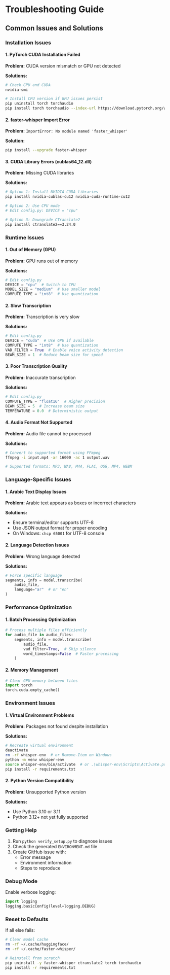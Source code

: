 # Troubleshooting Guide

## Common Issues and Solutions

### Installation Issues

#### 1. PyTorch CUDA Installation Failed

**Problem:** CUDA version mismatch or GPU not detected

**Solutions:**
```bash
# Check GPU and CUDA
nvidia-smi

# Install CPU version if GPU issues persist
pip uninstall torch torchaudio
pip install torch torchaudio --index-url https://download.pytorch.org/whl/cpu
```

#### 2. faster-whisper Import Error

**Problem:** `ImportError: No module named 'faster_whisper'`

**Solution:**
```bash
pip install --upgrade faster-whisper
```

#### 3. CUDA Library Errors (cublas64_12.dll)

**Problem:** Missing CUDA libraries

**Solutions:**
```bash
# Option 1: Install NVIDIA CUDA libraries
pip install nvidia-cublas-cu12 nvidia-cuda-runtime-cu12

# Option 2: Use CPU mode
# Edit config.py: DEVICE = "cpu"

# Option 3: Downgrade CTranslate2
pip install ctranslate2==3.24.0
```

### Runtime Issues

#### 1. Out of Memory (GPU)

**Problem:** GPU runs out of memory

**Solutions:**
```python
# Edit config.py
DEVICE = "cpu"  # Switch to CPU
MODEL_SIZE = "medium"  # Use smaller model
COMPUTE_TYPE = "int8"  # Use quantization
```

#### 2. Slow Transcription

**Problem:** Transcription is very slow

**Solutions:**
```python
# Edit config.py
DEVICE = "cuda"  # Use GPU if available
COMPUTE_TYPE = "int8"  # Use quantization
VAD_FILTER = True  # Enable voice activity detection
BEAM_SIZE = 1  # Reduce beam size for speed
```

#### 3. Poor Transcription Quality

**Problem:** Inaccurate transcription

**Solutions:**
```python
# Edit config.py
COMPUTE_TYPE = "float16"  # Higher precision
BEAM_SIZE = 5  # Increase beam size
TEMPERATURE = 0.0  # Deterministic output
```

#### 4. Audio Format Not Supported

**Problem:** Audio file cannot be processed

**Solutions:**
```bash
# Convert to supported format using FFmpeg
ffmpeg -i input.mp4 -ar 16000 -ac 1 output.wav

# Supported formats: MP3, WAV, M4A, FLAC, OGG, MP4, WEBM
```

### Language-Specific Issues

#### 1. Arabic Text Display Issues

**Problem:** Arabic text appears as boxes or incorrect characters

**Solutions:**
- Ensure terminal/editor supports UTF-8
- Use JSON output format for proper encoding
- On Windows: `chcp 65001` for UTF-8 console

#### 2. Language Detection Issues

**Problem:** Wrong language detected

**Solutions:**
```python
# Force specific language
segments, info = model.transcribe(
    audio_file,
    language="ar"  # or "en"
)
```

### Performance Optimization

#### 1. Batch Processing Optimization

```python
# Process multiple files efficiently
for audio_file in audio_files:
    segments, info = model.transcribe(
        audio_file,
        vad_filter=True,  # Skip silence
        word_timestamps=False  # Faster processing
    )
```

#### 2. Memory Management

```python
# Clear GPU memory between files
import torch
torch.cuda.empty_cache()
```

### Environment Issues

#### 1. Virtual Environment Problems

**Problem:** Packages not found despite installation

**Solutions:**
```bash
# Recreate virtual environment
deactivate
rm -rf whisper-env  # or Remove-Item on Windows
python -m venv whisper-env
source whisper-env/bin/activate  # or .\whisper-env\Scripts\Activate.ps1
pip install -r requirements.txt
```

#### 2. Python Version Compatibility

**Problem:** Unsupported Python version

**Solutions:**
- Use Python 3.10 or 3.11
- Python 3.12+ not yet fully supported

### Getting Help

1. Run `python verify_setup.py` to diagnose issues
2. Check the generated `ENVIRONMENT.md` file
3. Create GitHub issue with:
   - Error message
   - Environment information
   - Steps to reproduce

### Debug Mode

Enable verbose logging:

```python
import logging
logging.basicConfig(level=logging.DEBUG)
```

### Reset to Defaults

If all else fails:

```bash
# Clear model cache
rm -rf ~/.cache/huggingface/
rm -rf ~/.cache/faster-whisper/

# Reinstall from scratch
pip uninstall -y faster-whisper ctranslate2 torch torchaudio
pip install -r requirements.txt
```
